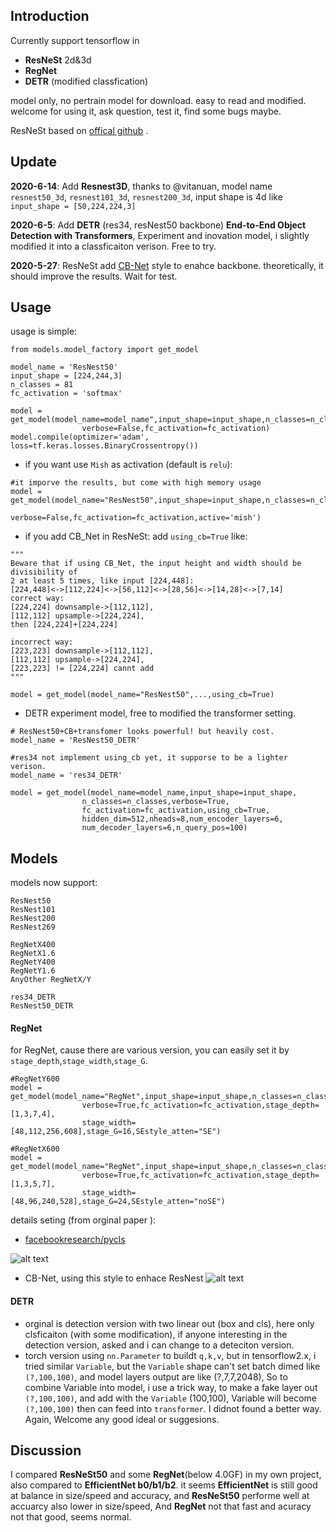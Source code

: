 ## Introduction
 Currently support tensorflow in 
 - **ResNeSt**  2d&3d
 - **RegNet**
 - **DETR** (modified classfication)
 
model only, no pertrain model for download. easy to read and modified.   
welcome for using it, ask question, test it, find some bugs maybe.

ResNeSt based on [offical github](https://github.com/zhanghang1989/ResNeSt) .

## Update
**2020-6-14**: Add **Resnest3D**, thanks to @vitanuan, model name `resnest50_3d`, `resnest101_3d`, `resnest200_3d`, input shape is 4d like `input_shape = [50,224,224,3]`

**2020-6-5**: Add **DETR** (res34, resNest50 backbone) **End-to-End Object Detection with Transformers**, Experiment and inovation model, i slightly modified it into a classficaiton verison. Free to try.

**2020-5-27**: ResNeSt add [CB-Net](https://arxiv.org/pdf/1909.03625.pdf) style to enahce backbone. theoretically, it should improve the results. Wait for test.

## Usage
usage is simple:
```
from models.model_factory import get_model

model_name = 'ResNest50'
input_shape = [224,244,3]
n_classes = 81
fc_activation = 'softmax'

model = get_model(model_name=model_name",input_shape=input_shape,n_classes=n_classes,
                verbose=False,fc_activation=fc_activation)
model.compile(optimizer='adam', loss=tf.keras.losses.BinaryCrossentropy())
```


- if you want use `Mish` as activation (default is `relu`): 
```
#it imporve the results, but come with high memory usage
model = get_model(model_name="ResNest50",input_shape=input_shape,n_classes=n_classes,
                verbose=False,fc_activation=fc_activation,active='mish')
```

- if you add CB_Net in ResNeSt: add `using_cb=True` like:
```
"""
Beware that if using CB_Net, the input height and width should be divisibility of 
2 at least 5 times, like input [224,448]: 
[224,448]<->[112,224]<->[56,112]<->[28,56]<->[14,28]<->[7,14]
correct way:
[224,224] downsample->[112,112],
[112,112] upsample->[224,224],
then [224,224]+[224,224]

incorrect way:
[223,223] downsample->[112,112],
[112,112] upsample->[224,224],
[223,223] != [224,224] cannt add
"""

model = get_model(model_name="ResNest50",...,using_cb=True)
```
- DETR experiment model, free to modified the transformer setting.
```
# ResNest50+CB+transfomer looks powerful! but heavily cost.
model_name = 'ResNest50_DETR' 

#res34 not implement using_cb yet, it supporse to be a lighter verison.
model_name = 'res34_DETR' 

model = get_model(model_name=model_name,input_shape=input_shape,
                n_classes=n_classes,verbose=True,
                fc_activation=fc_activation,using_cb=True,
                hidden_dim=512,nheads=8,num_encoder_layers=6,
                num_decoder_layers=6,n_query_pos=100)

```


## Models 
models now support:
```
ResNest50
ResNest101
ResNest200
ResNest269

RegNetX400
RegNetX1.6
RegNetY400
RegNetY1.6
AnyOther RegNetX/Y

res34_DETR
ResNest50_DETR
```
#### RegNet
for RegNet, cause there are various version, you can easily set it by `stage_depth`,`stage_width`,`stage_G`.

```
#RegNetY600
model = get_model(model_name="RegNet",input_shape=input_shape,n_classes=n_classes,
                verbose=True,fc_activation=fc_activation,stage_depth=[1,3,7,4],
                stage_width=[48,112,256,608],stage_G=16,SEstyle_atten="SE")

#RegNetX600
model = get_model(model_name="RegNet",input_shape=input_shape,n_classes=n_classes,
                verbose=True,fc_activation=fc_activation,stage_depth=[1,3,5,7],
                stage_width=[48,96,240,528],stage_G=24,SEstyle_atten="noSE")
```

details seting (from orginal paper ):
- [facebookresearch/pycls](https://github.com/facebookresearch/pycls)

![alt text](https://raw.githubusercontent.com/QiaoranC/tf_ResNeSt_RegNet_model/master/readme_img/regnet_setting.png)


- CB-Net, using this style to enhace ResNest
![alt text](https://raw.githubusercontent.com/QiaoranC/tf_ResNeSt_RegNet_model/master/readme_img/CBNet.png)

#### DETR
-  orginal is detection version with two linear out (box and cls), here only clsficaiton (with some modification), if anyone interesting in the detection version, asked and i can change to a deteciton version. 
 - torch version using `nn.Parameter` to buildt `q,k,v`, but in tensorflow2.x, i tried similar `Variable`, but the `Variable` shape can't set batch dimed like `(?,100,100)`, and model layers output are like (?,7,7,2048), So to combine Variable into model, i use a trick way, to make a fake layer out `(?,100,100)`, and add with the `Variable` (100,100),  Variable will become `(?,100,100)` then can feed into `transformer`. I didnot found a better way. Again, Welcome any good ideal or suggesions.

## Discussion
I compared **ResNeSt50** and some **RegNet**(below 4.0GF) in my own project, also compared to **EfficientNet b0/b1/b2**.
it seems **EfficientNet** is still good at balance in size/speed and accuracy, and **ResNeSt50** performe well at accuarcy also lower in size/speed, And **RegNet** not that fast and acuracy not that good, seems normal.
